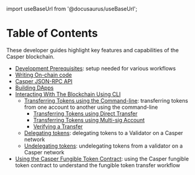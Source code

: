 import useBaseUrl from '@docusaurus/useBaseUrl';

# Table of Contents

These developer guides highlight key features and capabilities of the Casper blockchain.

- [Development Prerequisites](./prerequisites.md): setup needed for various workflows
- [Writing On-chain code](./writing-onchain-code/index.md)
- [Casper JSON-RPC API](./json-rpc/index.md)
- [Building DApps](./dapps/index.md)
- [Interacting With The Blockchain Using CLI](./cli/index.md)
   - [Transferring Tokens using the Command-line](./cli/transfers/index.md): transferring tokens from one account to another using the command-line
      - [Transferring Tokens using Direct Transfer](./cli/transfers/direct-token-transfer.md)
      - [Transferring Tokens using Multi-sig Account](./cli/transfers/multisig-deploy-transfer.md)
      - [Verifying a Transfer](./cli/transfers/verify-transfer.md)
   - [Delegating tokens](./cli/delegate.md): delegating tokens to a Validator on a Casper network
   - [Undelegating tokens](./cli/undelegate.md): undelegating tokens from a validator on a Casper network
- [Using the Casper Fungible Token Contract](https://github.com/casper-network/erc20-guide-extraction/): using the Casper fungible token contract to understand the fungible token transfer workflow